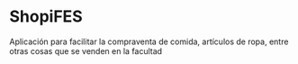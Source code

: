# ShopiFES
Aplicación para facilitar la compraventa de comida, artículos de ropa, entre otras cosas que se venden en la facultad
